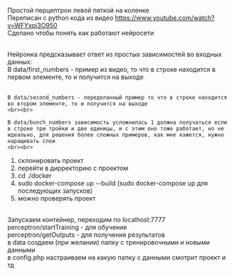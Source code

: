 Простой перцептрон левой пяткой на коленке <br>
Переписан с python кода из видео https://www.youtube.com/watch?v=WFYxpi3O950 <br>
Сделано чтобы понять как работают нейросети
<br><br>

Нейронка предсказывает ответ из простых зависимостей во входных данных:<br>
    В data/first_numbers - пример из видео, то что в строке находится в первом элементе, то и получится на выходе
    <br><br>

    В data/second_numbers - переделанный пример то что в строке находится во втором элементе, то и получится на выходе
    <br><br>

    В data/bunch_numbers зависимость усложнилась 1 должна получаться если в строке три тройки и две единицы, и с этим оно тоже работает, но не идеально, для решения более сложных примеров, как мне кажется, нужно наращивать слои
    <br><br>

1. склонировать проект
2. перейти в дирректорию с проектом
3. cd ./docker
4. sudo docker-compose up --build (sudo docker-compose up для последующих запусков)
5. можно проверять проект
<br><br>

Запускаем контейнер, переходим по localhost:7777 <br>
perceptron/startTraining - для обучения <br>
perceptron/getOutputs - для получения результатов <br>
в data создаем (при желании) папку с тренировочными и новыми данными <br>
в config.php настраиваем на какую папку с данными смотрит проект и тд <br>
